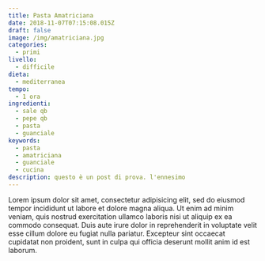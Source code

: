 ```yaml
---
title: Pasta Amatriciana
date: 2018-11-07T07:15:08.015Z
draft: false
image: /img/amatriciana.jpg
categories:
  - primi
livello:
  - difficile
dieta:
  - mediterranea
tempo:
  - 1 ora
ingredienti:
  - sale qb
  - pepe qb
  - pasta
  - guanciale
keywords:
  - pasta
  - amatriciana
  - guanciale
  - cucina
description: questo è un post di prova. l'ennesimo
---
```


Lorem ipsum dolor sit amet, consectetur adipisicing elit, sed do eiusmod tempor incididunt ut labore et dolore magna aliqua. Ut enim ad minim veniam, quis nostrud exercitation ullamco laboris nisi ut aliquip ex ea commodo consequat. Duis aute irure dolor in reprehenderit in voluptate velit esse cillum dolore eu fugiat nulla pariatur. Excepteur sint occaecat cupidatat non proident, sunt in culpa qui officia deserunt mollit anim id est laborum.
